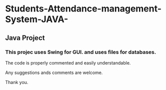 # Students-Attendance-management-System-JAVA-

## Java Project

### This projec uses Swing for GUI. and uses files for databases.

The code is properly commented and easily understandable.

Any suggestions ands comments are welcome.

Thank you.
